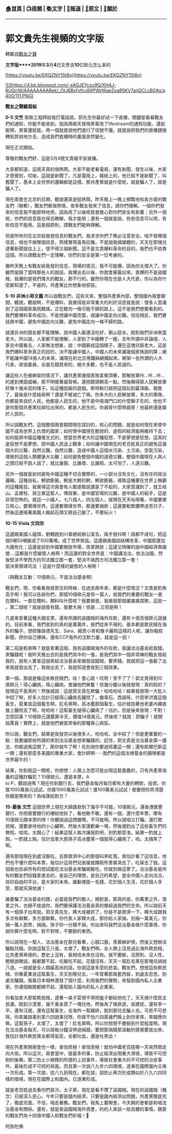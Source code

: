 ###  [:house:首頁](https://github.com/ourhimalayas/home) | [:tv:視頻](https://github.com/ourhimalayas/videos) | [:books:文字](https://github.com/ourhimalayas/txt) | [:newspaper:報道](https://github.com/ourhimalayas/news) | [:eagle:郭文](https://github.com/ourhimalayas/guomedia) | [:pray:關於](https://github.com/ourhimalayas/home/tree/master/about)
---
# 郭文貴先生視頻的文字版
轉載自[戰友之聲](http://littleantvoice.blogspot.com)

**文字版****2019**年**3**月**4**日文贵谈**10**亿欧元怎么来的


[https://youtu.be/EKQZNY15t8o](https://youtu.be/EKQZNY15t8o)&nbsp;

[!\[\](https://4.bp.blogspot.com/-sAQJEYczu9Q/XH4J-RUQcNI/AAAAAAAABek/_OtJ6Bxfvfcu9XPWrNIaeZoa85KV7aijQCLcBGAs/s400/111.PNG)](https://4.bp.blogspot.com/-sAQJEYczu9Q/XH4J-RUQcNI/AAAAAAAABek/_OtJ6Bxfvfcu9XPWrNIaeZoa85KV7aijQCLcBGAs/s1600/111.PNG)


**戰友之聲聽寫組**


**0-5 文竺**
剛剛工程師給我打電話說，郭先生你最好試一下直播，關鍵是看看戰友們的通知，你能不能收到。因為頭兩天發現黑客改了lifestream的通知功能，還挺能啊，黑客還挺能。再一個就是說他們進行了信號干擾。就是說把我們的直播鏈接轉到其他地方去，造成我們直播時的畫面突然變化。


現在正式開始。


尊敬的戰友們好，這是3月4號文貴報平安直播。


大家都知道，這兩天真的很熱鬧。大家不能老看電視，還有新聞，發生以後，大家才感覺到，哎呦，這就是新聞了。凡是電視上，報紙上的，他已經不是新聞了，叫舊聞了。基本上全世界的邏輯都是這樣。那共產黨就是什麼呢，就是騙人了，就是騙人了。


現在兩會在北京的召開，聽說還真是挺熱鬧。昨天晚上一晚上頻繁地和各方面的戰友們（聯繫），戰友們都很熱情，很多戰友發來了信息，請你們理解。一個你們發來的信息我不能即時地用，因為用了以後呢我會擔心對你們安全有影響；另外一個呢，你們的信息我也得去瞭解，我才能用；還有一個就是說，有些信息可以用，有些信息不能用。這是個原則，請戰友們能夠理解。


但是所有的在北京給我發信息的戰友們，我求求你們了務必注意安全。咱不發哪個信息，咱也不做哪個信息，照樣實現喜馬拉雅。不是說我搞媒體的，天天在那塊兒逮著新聞就往上上，恨不得又個新聞。這不是文貴爆料革命的目的。我們也不依靠這個。所以請戰友們一定理解，你們的安全是第一位考慮的。


像昨天晚上有戰友給我發的信息，現場的情況，我不可能爆，因為你太偉大了。你雖然是錄了當時那些人的說話，我爆出去以後，你就會暴露出來。我爆的不是盜國賊，我爆的是我們偉大的戰友。那不行的。雖然你現在也是人大代表，你以為你什麼都知道了，不是的。共產黨比你想象地邪惡。


**5-10 非洲小哥文義**
所以說戰友們，這些天來，整個共產黨內部，整個國內兩會期間，聽說，聽說啊，不是爆料，我覺得是非常重大的利好消息就是說：很多人意識到了這個國家風雨飄搖，正在駛向一條可能不歸的路上。這不是我們想要看到的。我們要爆料革命成功，不是想讓中國完蛋，或讓中國走向災難。恰恰相反，我們要拯救中國，避免中國走向災難，避免中國走向一條不歸的路。


就連非洲的朋友都不能理解，說中國人飯還沒吃好，窮山惡水，跑到我們非洲來當老大。所以說，人家都不能理解，人家到了中國轉了一圈，去年所謂中非論壇，人家去中國看去，人家無法想象，說：中國窮成這個樣子，還在這塊兒裝老大。這是我們爆料革命真正的目的，決不能讓中國人，中國人的未來讓幾個家族說的算；絕不能讓中國14億人的未來，讓現在的北京用鐵絲網攔起來，綁架一批所謂的人大代表，政協委員，全是花錢買來的，絕大多數，也不是人民選的。


讓這些人在被綁架的情況下，讓共產黨幾個家族拿槍頂著，那解放軍咔…咔…咔…的進到裡面威嚇，那不明擺著威脅嘛。還把鏡頭朝高一點，然後顯得那人民解放軍好像十幾米高的樣子。玩這種低級的遊戲。希特勒已經把這個玩到最頂級、極致了，最後是什麼結局啊？還是不被滅亡了嘛。你多大的人民解放軍，多大的軍隊，你都是來自於人民，他都是人民生的，他不是中南海門口的什麼獅子生的，他也不是你那個共產黨拉屎拉出來的，都是人民生的。你威脅什麼啊威脅！他最終還是屬於人民的。


所以說戰友們，這個整個兩會期間現在探討的，核心的問題，就是如何現在來使中國不成為世界上仇恨的國家；如何使中國現在脆弱的、虛假的經濟能夠維持下去；如何能將中國這種傻叉式的，想當世界老大的這種狂想，不是夢想是狂想，這真的是狂想不是夢想，把中國人民送上戰車；如何讓中國現在的老百姓真正的避免這幾個大的災難，自然災難。自然災難，造成中國人這個水污染、土污染，空氣污染，導致的這個人類健康大災難；如何避免整個中國的道德災難，整個中國現在人與人之間已經不說人話了，就比誰狠、比誰壞、比誰假，太可怕了，人道災難。


另外一個就是如何避免中國這種不切合實際的，一小部分沒有文化，沒有任何政治邏輯，這種自私，鰐欲膨脹，鰐是大鰐的鰐，鰐欲膨脹，導致這種要在世界上稱霸的這種瘋狂。我覺得這次兩會有人敢提敢說還是了不起的，大家意識到了，就王岐山、孟建柱、孫立軍這幫人，傅政華，是中國官場的災難，是中國人的殺手，這是非常恐怖的。就這一小撮人，七八個人，四五個人，就現在天天吆喝著，中國要建立核心，要領導世界。這邊要領導世界，那邊要捐款；這邊要勒緊腰帶過苦日子，然後這邊喊著美國人搬起石頭又砸自己腳了。不要玩火！


**10-15 Viola 文欣欣**

這邊跟美國人磕頭，劉鶴跑到川普總統辦公室去，兩手發抖啊！語都不成句，把這個5噸50噸變成了500萬噸，成了世界笑話。這邊跟美國談結構改革，中國那邊加大國有化；這邊是談到中國要開放市場，改革開放；這邊又明確的說中國經濟靠國營....這都是什麼變態人格啊！而這邊的對全世界是：中國講法治，依法治國，然後堅決不學西方的司法獨立那一套，堅決不搞西方司法獨立那一套！<br>堅決黨領導司法 ！這是什麼樣的變態的人格啊！


（與戰友互動：10億歐元，不是法治基金啊）


戰友們，嗯，你看看我發郭文的時候，在過去兩年來，都是什麼情況？文貴是釣魚高手啊！我可以告訴你們，那個10億歐元是有一幫人，給我們的重要的戰友一直在餵料，一直在餵料，餵料叫什麼呢？我要揭發，我揭發那個誰誰誰腐敗，這是一<br>。第二個呢？就是說我有錢，我要大捐！但是....又但是啊！


凡是來拿著這種大額支票，還有所謂的盜國賊的海外存款，還有十億百億歐元證據的。目前來看，我們收到的真的是萬萬件，我們從來不用的。基本都是欺民賊在海外的騙子。想把像路德先生、Sara、細思小哥和像卡麗熙這樣的人呢，讓你報假新聞，把你自己爆掉。還有CCP海外的沈默力量，就是這一招！


第二招是乾嘛啊？就是拿著這個，我有盜國賊海外的存款，我讓法治基金給我錢，來騙錢呢！我昨天推出去的是我們其中的一張，是我們其中一個非常棒的戰友發給我的，說有人要拿這個來給法治基金來揭發盜國賊，要弄錢。我就把這一張截了出來我就發出去了，我發出去了，我就知道會收到三個效果。


第一個，那就是像這些欺民賊們，哇！會心跳！哎呀！受不了了！郭文貴得到10億歐元！得心臟病，得心臟病，會讓他們興奮！但幾分鐘以後就發現：真的假的？發現這不是真的！然後就說：這是郭文貴在欺騙！哈哈哈哈！結果我發現一大批人中招了啊，好多人估計已經得心臟病去醫院了，像韋石、西諾呀，什麼李洪寬這個畜生，夏業良這個畜生啊，肛毛黨啊，高冰塵那個畜生，估計就抱著他老婆內褲直接上醫院去了啊，哈哈哈！這幫畜生就得心臟病了！估計。但是後來發現：不對！怎麼回事？10億歐元還覈算半天，價值14億美元。然後呢？就說：郭騙子！就開始罵我！實際上，就是他們被耍弄後的那種喪心病狂。




所以說，戰友們，結果是我發完以後很多人，哈哈哈，全中招了！但是更重要的一點：我要讓那些所謂的來到法治基金想來騙錢的，記住，郭文貴是法治基金第一護法，你能過我這關了，那你就牛了啊！先別說你要過班農這一關；還有凱爾巴斯這一關；還有那麼多美國的專業大家，會計師啊······我們的這個法律基金的團隊都是世界最牛的！


結果，你到我這一關呢，你想想：人類上怎麼可能出現這幫愚蠢的，只有共產黨培養的這種詐騙犯？10億歐元，還是本票，A<br>to P，聽說過嗎？現在你到銀行去，我們基金每月每日都有大量的轉款，投資。你匯1000萬美元試試，你匯1000萬美元試試！匯100萬美元試試！都要把你弄清楚你錢是哪來的？為啥匯給對方？


**15-最後 文竺**
這個世界上現在大額匯款到了幾乎不可能。10億歐元，還香港匯豐銀行，你把匯豐銀行的樓給他拆了，看他敢不敢。還有一個，還什麼年票，哪有10億歐元開本票的呀！你聽說過這問題嗎，不可能啊。所以說咱又打騙，還打欺民賊，還要虐待他的小心臟啊，然後大家還歡樂一場，然後還釣出了這些畜生們的無知。哈哈。太開心了！結果這幫人每次讓我釣吧，別釣那麼准。結果一釣就上鈎，一釣就上鈎。估計加拿大那孫子高冰塵第一個就得心臟病了，哈。太搞笑了啊。


還有那個現在到處沒飯吃，去那救濟中心的那個叫李紅寬，我估計看了這信息，他們也不懂什麼叫本票，我估計這哥們兒直接就蹲廁所里暴哭去了，吃屎去了就。這個我也告訴所有的想試圖在法治基金來騙碗飯吃，你就別做這夢了。法治基金是所有的戰友們投錢拿進去的，是自己的理想，是自己的希望，是全中國人走向法治，信仰自由的平台，是大家的未來。誰動裡面一毛錢，花於個人生活，花於個人享受，那就天誅地滅！


誰要騙了法治基金的錢，必當是我們的敵人。絕對是，那真的是，你萬里之外，億里之外，也絕不放過你。我們要保護法治基金真的像超過我們的生命。所以說前天有一個孫子出來說，郭文貴先生，釋大成被抓了，你是不是救濟一下。釋大成跟我多次有聯繫，多方面聯繫。你代表人家釋大成，那你給人家捐，別捐一萬美元，你捐一萬人民幣，捐捐。孫子你一分錢不捐，你出來叫我們法治基金做什麼事情，你說你算什麼毛啊，對不對呀，不要臉的東西。


所以說現在一幫人，法治基金在那兒看著，心服口服，羨慕嫉妒恨，然後又想辦法騙點兒錢。你說這幫王八蛋，太壞了。戰友們啊，全人類上沒見過比海外欺民賊，比共產黨再壞的。歷史上沒有，我相信未來也沒有。就不要臉，沒原則，沒人性，瞪眼說瞎話，飯都要不起，吃飯吃不起，花錢沒有，天天一幫肛毛黨在那塊兒胡說八道。一說就是全人類最高尚的話，你說這是多麼的悲哀。戰友們，想想這些欺民賊，你像夏業良這幫畜生，天天到哪兒去，一年穿著那兩套西裝，到處去忽悠，到處去騙錢。我看日本相林還發了個什麼，利用我們的聲勢，來幫助國內私人企業家。你連個飯館都開不起，還幫助人國內的私人企業家。


你看加拿大那幫欺民賊，逮著一桌子菜恨不得把盤子都給他吃了。天天搞什麼民主民運。跑到沙漠里，幾千美金買了一塊兒地，然後為了搞旅遊，吳建民，還有李一平，還有汪珉，還有這幫畜生，全海外一幫雜碎，跑到那兒去騙人去。可悲不可悲呀。你拿誰說事別拿六四說事兒呀。你就不怕六四英雄們晚上到你家來，來報應你嘛。這幫孫子，太壞了，太壞了！肛毛黨啊。所以你想想不要臉到什麼程度啊。現在法治基金每天，可以說每分鐘沒停過捐錢，要把那捐錢那滾動的感覺要放出來，我估計海外欺民黨全都得氣死，全都吐血，還是吐黑血！


現在共產黨開兩會也一樣，害怕至極！害怕至極！就怕中國老百姓哪一天突然間走向大街。所以這次，兩會當中，提最多的事，防止經濟出現重大滑坡，導致不可控制的後果。第二防止小規模的所謂的上訪事件，導致社會重大的不可控的治安事件。最後形成不可控的局面。而且第一次說八九年六四環境，逐漸在國際國內又再一次形成。第一次說，從八九到現在。都在說，說防止再次形成類似於八九六四同樣的環境，現在在國際上和國內，已逐漸形成。


就是老百姓過去看你們貪污，太子黨，現在是看不慣了盜國賊。現在的盜國賊（概念）已經深入民心。今年只要是國內經濟，只要是國內經濟出問題，共產黨徹底完了，徹底完蛋。不信，咱走著瞧。戰友們，我馬上要開會，今天開的會都是和咱法治基金有關係。還有，就是查盜國賊海外資產，約的人來談一些具體的事情。親愛的戰友們為十四億中國人和戰友們祈福！🙏


阿弥陀佛